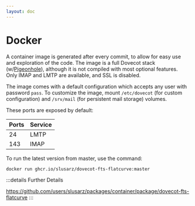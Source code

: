 ```yaml
---
layout: doc
---
```


# Docker

A container image is generated after every commit, to allow for easy use and exploration of the code.  The image is a full Dovecot stack (w/[Pigeonhole](https://pigeonhole.dovecot.org/])), although it is not compiled with most optional features.  Only IMAP and LMTP are available, and SSL is disabled.

The image comes with a default configuration which accepts any user with password `pass`.  To customize the image, mount `/etc/dovecot` (for custom configuration) and `/srv/mail` (for persistent mail storage) volumes.

These ports are exposed by default:

| Ports | Service |
| ----- | ------- |
| 24    | LMTP    |
| 143   | IMAP    |

To run the latest version from master, use the command:

```sh
docker run ghcr.io/slusarz/dovecot-fts-flatcurve:master
```

:::details Further Details

https://github.com/users/slusarz/packages/container/package/dovecot-fts-flatcurve
:::
